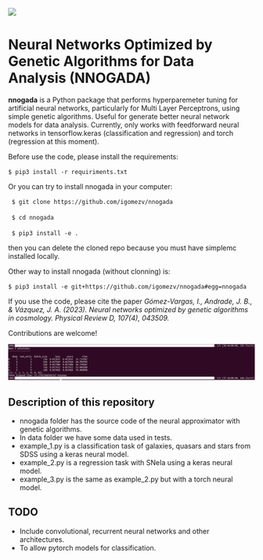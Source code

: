 [<img src="https://img.shields.io/badge/astro--ph.IM-%20%09arXiv%3A2209.02685-green.svg">](https://arxiv.org/abs/2209.02685)

# Neural Networks Optimized by Genetic Algorithms for Data Analysis (NNOGADA) 

**nnogada** is a Python package that performs hyperparemeter tuning for artificial neural networks, particularly for Multi Layer Perceptrons, using simple genetic algorithms. Useful for generate better neural network models for data analysis. Currently, only works with feedforward neural networks in tensorflow.keras (classification and regression) and torch (regression at this moment).

Before use the code, please install the requirements:

    $ pip3 install -r requiriments.txt
 
Or you can try to install nnogada in your computer:

     $ git clone https://github.com/igomezv/nnogada

     $ cd nnogada

     $ pip3 install -e .

then you can delete the cloned repo because you must have simplemc installed locally.

Other way to install nnogada (without clonning) is:

    $ pip3 install -e git+https://github.com/igomezv/nnogada#egg=nnogada


If you use the code, please cite the paper *Gómez-Vargas, I., Andrade, J. B., & Vázquez, J. A. (2023). Neural networks optimized by genetic algorithms in cosmology. Physical Review D, 107(4), 043509.*

Contributions are welcome!

![](https://raw.githubusercontent.com/igomezv/igomezv.github.io/master/assets/img/nnogada_output.png)

## Description of this repository

- nnogada folder has the source code of the neural approximator with genetic algorithms.
- In data folder we have some data used in tests. 
- example_1.py is a classification task of galaxies, quasars and stars from SDSS using a keras neural model.
- example_2.py is a regression task with SNeIa using a keras neural model.
- example_3.py is the same as example_2.py but with a torch neural model.

## TODO 

- Include convolutional, recurrent neural networks and other architectures.
- To allow pytorch models for classification.